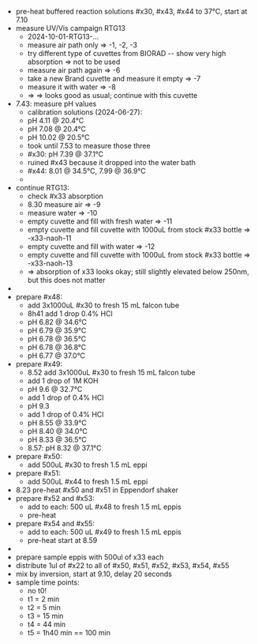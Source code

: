 - pre-heat buffered reaction solutions #x30, #x43, #x44 to 37°C,  start at 7.10
- measure UV/Vis campaign RTG13
	- 2024-10-01-RTG13-...
	- measure air path only => -1, -2, -3
	- try different type of cuvettes from BIORAD -- show very high absorption => not to be used
	- measure air path again => -6
	- take a new Brand cuvette and measure it empty => -7
	- measure it with water => -8
	- => => looks good as usual; continue with this cuvette
- 7.43: measure pH values
	- calibration solutions (2024-06-27):
	- pH 4.11 @ 20.4°C
	- pH 7.08 @ 20.4°C
	- pH 10.02 @ 20.5°C
	- took until 7.53 to measure those three
	- #x30: pH 7.39 @ 37.1°C
	- ruined #x43 because it dropped into the water bath
	- #x44: 8.01 @ 34.5°C, 7.99 @ 36.9°C
	-
- continue RTG13:
	- check #x33 absorption
	- 8.30 measure air => -9
	- measure water => -10
	- empty cuvette and fill with fresh water => -11
	- empty cuvette and fill cuvette with 1000uL from stock #x33 bottle => -x33-naoh-11
	- empty cuvette and fill with water => -12
	- empty cuvette and fill cuvette with 1000uL from stock #x33 bottle => -x33-naoh-13
	- => absorption of x33 looks okay; still slightly elevated below 250nm, but this does not matter
-
- prepare #x48:
	- add 3x1000uL #x30 to fresh 15 mL falcon tube
	- 8h41 add 1 drop 0.4% HCl
	- pH 6.82 @ 34.6°C
	- pH 6.79 @ 35.9°C
	- pH 6.78 @ 36.5°C
	- pH 6.78 @ 36.8°C
	- pH 6.77 @ 37.0°C
- prepare #x49:
	- 8.52 add 3x1000uL #x30 to fresh 15 mL falcon tube
	- add 1 drop of 1M KOH
	- pH 9.6 @ 32.7°C
	- add 1 drop of 0.4% HCl
	- pH 9.3
	- add 1 drop of 0.4% HCl
	- pH 8.55 @ 33.9°C
	- pH 8.40 @ 34.0°C
	- pH 8.33 @ 36.5°C
	- 8.57: pH 8.32 @ 37.1°C
- prepare #x50:
	- add 500uL #x30 to fresh 1.5 mL eppi
- prepare #x51:
	- add 500uL #x44 to fresh 1.5 mL eppi
- 8.23 pre-heat #x50 and #x51 in Eppendorf shaker
- prepare #x52 and #x53:
	- add to each: 500 uL #x48 to fresh 1.5 mL eppis
	- pre-heat
- prepare #x54 and #x55:
	- add to each: 500 uL #x49 to fresh 1.5 mL eppis
	- pre-heat start at 8.59
-
- prepare sample eppis with 500ul of x33 each
- distribute 1ul of #x22 to all of #x50, #x51, #x52, #x53, #x54, #x55
- mix by inversion, start at 9.10, delay 20 seconds
- sample time points:
	- no t0!
	- t1 = 2 min
	- t2 = 5 min
	- t3 = 15 min
	- t4 = 44 min
	- t5 = 1h40 min == 100 min